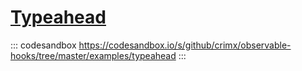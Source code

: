 # [Typeahead](https://github.com/crimx/observable-hooks/tree/master/examples/typeahead)

::: codesandbox https://codesandbox.io/s/github/crimx/observable-hooks/tree/master/examples/typeahead
:::
